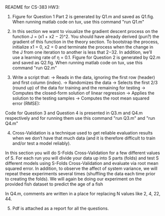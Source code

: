 README for CS-383 HW3:

1)  Figure for Question 1 Part 2 is generated by Q1.m and saved as
    Q1.fig. When running matlab code on tux, use this command "run Q1.m"

2)  In this section we want to visualize the gradient descent process on
    the function J = (x1 + x2 − 2)\^2. You should have already derived
    (pun?) the gradient of this function in the theory section. To
    bootstrap the process, initialize x1 = 0, x2 = 0 and terminate the
    process when the change in the J from one iteration to another is
    less that 2−32. In addition, we’ll use a learning rate of η = 0.1.
    Figure for Question 2 is generated by Q2.m and saved as Q2.fig. When
    running matlab code on tux, use this command "run Q2.m"

3)  Write a script that: -\> Reads in the data, ignoring the first row
    (header) and first column (index). -\> Randomizes the data -\>
    Selects the first 2/3 (round up) of the data for training and the
    remaining for testing -\> Computes the closed-form solution of
    linear regression -\> Applies the solution to the testing samples
    -\> Computes the root mean squared error (RMSE):

Code for Question 3 and Question 4 is presented in Q3.m and Q4.m
respectively and for running them use this command "run Q3.m" and "run
Q4.m"

4)  Cross-Validation is a technique used to get reliable evaluation
    results when we don’t have that much data (and it is therefore
    difficult to train and/or test a model reliably).

In this section you will do S-Folds Cross-Validation for a few different
values of S. For each run you will divide your data up into S parts
(folds) and test S different models using S-Folds Cross-Validation and
evaluate via root mean squared error. In addition, to observe the affect
of system variance, we will repeat these experiments several times
(shuffling the data each time prior to creating the folds). We will
again be doing our experiment on the provided fish dataset to predict
the age of a fish

In Q4.m, comments are written in a place for replacing N values like 2,
4, 22, 44.

5)  Pdf is attached as a report for all the questions.

